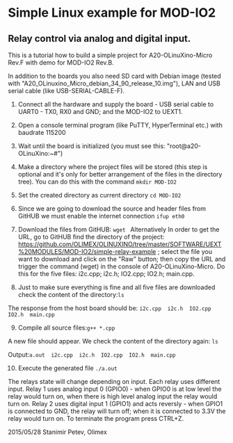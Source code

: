 Simple Linux example for MOD-IO2
==============

Relay control via analog and digital input.
--------------

This is a tutorial how to build a simple project for A20-OLinuXino-Micro Rev.F with demo for MOD-IO2 Rev.B.

In addition to the boards you also need SD card with Debian image (tested with "A20_OLinuxino_Micro_debian_34_90_release_10.img"), LAN and USB serial cable (like USB-SERIAL-CABLE-F).

1. Connect all the hardware and supply the board - USB serial cable to UART0 - TX0, RX0 and GND; and the MOD-IO2 to UEXT1.

2. Open a console terminal program (like PuTTY, HyperTerminal etc.) with baudrate 115200

3. Wait until the board is initialized (you must see this: "root@a20-OLinuXino:~#")

4. Make a directory where the project files will be stored (this step is optional and it's only for better arrangement of the files in the directory tree). You can do this with the command ```mkdir MOD-IO2```

5. Set the created directory as current directory ```cd MOD-IO2```

6. Since we are going to download the source and header files from GitHUB we must enable the internet connection ```ifup eth0```

7. Download the files from GitHUB: ```wget ``` Alternatively In order to get the URL, go to GitHUB find the directory of the project: https://github.com/OLIMEX/OLINUXINO/tree/master/SOFTWARE/UEXT%20MODULES/MOD-IO2/simple-relay-example ; select the file you want to download and click on the "Raw" button; then copy the URL and trigger the command (wget) in the console of A20-OLinuXino-Micro. Do this for the five files: i2c.cpp; i2c.h; IO2.cpp; IO2.h; main.cpp.

8. Just to make sure everything is fine and all five files are downloaded check the content of the directory:```ls```

The response from the host board should be: ```i2c.cpp  i2c.h  IO2.cpp  IO2.h  main.cpp```

9. Compile all source files:```g++ *.cpp```

A new file should appear. We check the content of the directory again: ```ls```

Output:```a.out  i2c.cpp  i2c.h  IO2.cpp  IO2.h  main.cpp```

10. Execute the generated file ```./a.out```

The relays state will change depending on input. Each relay uses different input. Relay 1 uses analog input 0 (GPIO0) - when GPIO0 is at low level the relay would turn on, when there is high level analog input the relay would turn on. Relay 2 uses digital input 1 (GPIO1) and acts reversly - when GPIO1 is connected to GND, the relay will turn off; when it is connected to 3.3V the relay would turn on. To terminate the program press CTRL+Z.


2015/05/28
Stanimir Petev, Olimex
